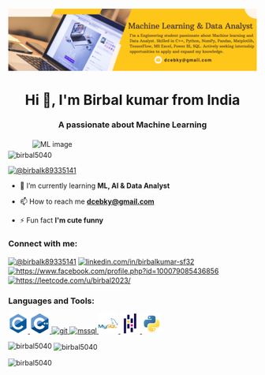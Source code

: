 ![logo](https://github.com/Birbal5040/Birbal5040/blob/main/Banner.png)
<h1 align="center">Hi 👋, I'm Birbal kumar from India</h1>
<h3 align="center">A passionate about Machine Learning</h3>
<img src="https://neuraspike.com/wp-content/uploads/2020/08/what-you-dont-know-about-machine-learning-could-hurt.gif" alt="ML image" width="450" align="right" style="margin: 5px;">

<p align="left"> <img src="https://komarev.com/ghpvc/?username=birbal5040&label=Profile%20views&color=0e75b6&style=flat" alt="birbal5040" /> </p>

<p align="left"> <a href="https://twitter.com/@birbalk89335141" target="blank"><img src="https://img.shields.io/twitter/follow/@birbalk89335141?logo=twitter&style=for-the-badge" alt="@birbalk89335141" /></a> </p>

- 🌱 I’m currently learning **ML, AI & Data Analyst**

- 📫 How to reach me **dcebky@gmail.com**

- ⚡ Fun fact **I'm cute funny**

<h3 align="left">Connect with me:</h3>
<p align="left">
<a href="https://twitter.com/@birbalk89335141" target="blank"><img align="center" src="https://raw.githubusercontent.com/rahuldkjain/github-profile-readme-generator/master/src/images/icons/Social/twitter.svg" alt="@birbalk89335141" height="30" width="40" /></a>
<a href="https://www.linkedin.com/in/birbalkumar-sf32/" target="blank"><img align="center" src="https://raw.githubusercontent.com/rahuldkjain/github-profile-readme-generator/master/src/images/icons/Social/linked-in-alt.svg" alt="linkedin.com/in/birbalkumar-sf32" height="30" width="40" /></a>
<a href="https://www.facebook.com/profile.php?id=100079085436856" target="blank"><img align="center" src="https://raw.githubusercontent.com/rahuldkjain/github-profile-readme-generator/master/src/images/icons/Social/facebook.svg" alt="https://www.facebook.com/profile.php?id=100079085436856" height="30" width="40" /></a>
<a href="https://leetcode.com/u/Birbal2023/" target="blank"><img align="center" src="https://raw.githubusercontent.com/rahuldkjain/github-profile-readme-generator/master/src/images/icons/Social/leet-code.svg" alt="https://leetcode.com/u/birbal2023/" height="30" width="40" /></a>
</p>

<h3 align="left">Languages and Tools:</h3>
<p align="left"> <a href="https://www.cprogramming.com/" target="_blank" rel="noreferrer"> <img src="https://raw.githubusercontent.com/devicons/devicon/master/icons/c/c-original.svg" alt="c" width="40" height="40"/> </a> <a href="https://www.w3schools.com/cpp/" target="_blank" rel="noreferrer"> <img src="https://raw.githubusercontent.com/devicons/devicon/master/icons/cplusplus/cplusplus-original.svg" alt="cplusplus" width="40" height="40"/> </a> <a href="https://git-scm.com/" target="_blank" rel="noreferrer"> <img src="https://www.vectorlogo.zone/logos/git-scm/git-scm-icon.svg" alt="git" width="40" height="40"/> </a> <a href="https://www.microsoft.com/en-us/sql-server" target="_blank" rel="noreferrer"> <img src="https://www.svgrepo.com/show/303229/microsoft-sql-server-logo.svg" alt="mssql" width="40" height="40"/> </a> <a href="https://www.mysql.com/" target="_blank" rel="noreferrer"> <img src="https://raw.githubusercontent.com/devicons/devicon/master/icons/mysql/mysql-original-wordmark.svg" alt="mysql" width="40" height="40"/> </a> <a href="https://pandas.pydata.org/" target="_blank" rel="noreferrer"> <img src="https://raw.githubusercontent.com/devicons/devicon/2ae2a900d2f041da66e950e4d48052658d850630/icons/pandas/pandas-original.svg" alt="pandas" width="40" height="40"/> </a> <a href="https://www.python.org" target="_blank" rel="noreferrer"> <img src="https://raw.githubusercontent.com/devicons/devicon/master/icons/python/python-original.svg" alt="python" width="40" height="40"/> </a> </p>

<p><img align="left" src="https://github-readme-stats.vercel.app/api/top-langs?username=birbal5040&show_icons=true&locale=en&layout=compact" alt="birbal5040" /></p>

<p>&nbsp;<img align="center" src="https://github-readme-stats.vercel.app/api?username=birbal5040&show_icons=true&locale=en" alt="birbal5040" /></p>

<p><img align="center" src="https://github-readme-streak-stats.herokuapp.com/?user=birbal5040&" alt="birbal5040" /></p>


